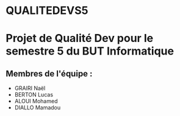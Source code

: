 # QUALITEDEVS5

# Projet de Qualité Dev pour le semestre 5 du BUT Informatique

## Membres de l'équipe :
- GRAIRI Naël
- BERTON Lucas
- ALOUI Mohamed
- DIALLO Mamadou
